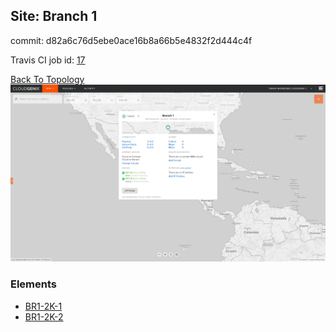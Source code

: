 ## Site: Branch 1

commit: d82a6c76d5ebe0ace16b8a66b5e4832f2d444c4f

Travis CI job id: [17](https://travis-ci.com/CloudGenix/network-as-code/builds/150362176)

[Back To Topology](../README.md)
<img alt="Site Card" src="site-info.png?raw=1" width="1110">

### Elements
<ul>
<li>
<A href="BR1-2K-1/README.md">BR1-2K-1</A>
</li>
<li>
<A href="BR1-2K-2/README.md">BR1-2K-2</A>
</li>
</ul>
